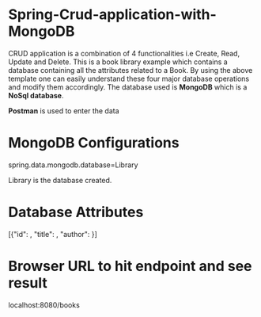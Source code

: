 # Spring-Crud-application-with-MongoDB

CRUD application is a combination of 4 functionalities i.e Create, Read, Update and Delete. This is a book library example which contains a database containing all the attributes related to a Book. By using the above template one can easily understand these four major database operations and modify them accordingly. 
The database used is **MongoDB** which is a **NoSql database**. 

**Postman** is used to enter the data 

# MongoDB Configurations

spring.data.mongodb.database=Library

Library is the database created. 

# Database Attributes

[{"id": ,
  "title": ,
  "author":
 }]
 
 # Browser URL to hit endpoint and see result 
 
 localhost:8080/books
